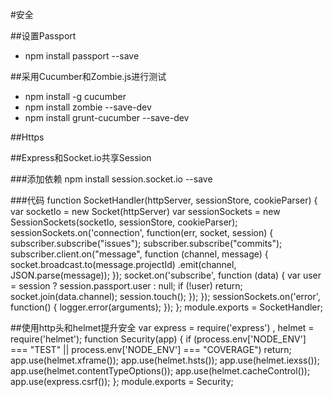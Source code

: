 #安全

##设置Passport
  * npm install passport --save

##采用Cucumber和Zombie.js进行测试
  * npm install -g cucumber
  * npm install zombie --save-dev
  * npm install grunt-cucumber --save-dev

##Https

##Express和Socket.io共享Session

###添加依赖
    npm install session.socket.io --save
    
###代码
    function SocketHandler(httpServer, sessionStore, cookieParser) {
      var socketIo = new Socket(httpServer)
      var sessionSockets = new SessionSockets(socketIo, sessionStore,
      cookieParser);
      sessionSockets.on('connection', function(err, socket, session) {
        subscriber.subscribe("issues");
        subscriber.subscribe("commits");
        subscriber.client.on("message", function (channel, message) {
          socket.broadcast.to(message.projectId)
          .emit(channel, JSON.parse(message));
        });
        socket.on('subscribe', function (data) {
          var user = session ? session.passport.user : null;
          if (!user) return;
          socket.join(data.channel);
          session.touch();
        });
      });
      sessionSockets.on('error', function() {
        logger.error(arguments);
      });
    };
    module.exports = SocketHandler;

##使用http头和helmet提升安全
    var express = require('express')
      , helmet = require('helmet');
    function Security(app) {
      if (process.env['NODE_ENV'] === "TEST" ||
        process.env['NODE_ENV'] === "COVERAGE") return;
      app.use(helmet.xframe());
      app.use(helmet.hsts());
      app.use(helmet.iexss());
      app.use(helmet.contentTypeOptions());
      app.use(helmet.cacheControl());
      app.use(express.csrf());
    };
    module.exports = Security;
